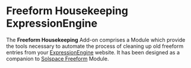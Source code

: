 # Freeform Housekeeping ExpressionEngine

The **Freeform Housekeeping** Add-on comprises a Module which provide the tools necessary to automate the process of cleaning up old freeform entries from your [ExpressionEngine](http://www.ellislab.com/expressionengine) website. It has been designed as a companion to [Solspace Freeform](https://solspace.com/expressionengine/freeform) Module.

